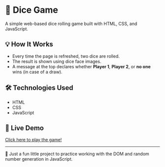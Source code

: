 # 🎲 Dice Game

A simple web-based dice rolling game built with HTML, CSS, and JavaScript.

## 💡 How It Works

- Every time the page is refreshed, two dice are rolled.
- The result is shown using dice face images.
- A message at the top declares whether **Player 1**, **Player 2**, or **no one** wins (in case of a draw).

## 🛠 Technologies Used

- HTML
- CSS
- JavaScript

## 🚀 Live Demo

[Click here to play the game!](https://mayankarora2302.github.io/dice-game/)


---

🧠 Just a fun little project to practice working with the DOM and random number generation in JavaScript.

